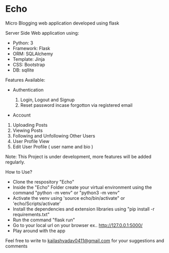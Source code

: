 # Echo
Micro Blogging web application developed using flask

Server Side Web application using:
* Python: 3
* Framework: Flask
* ORM: SQLAlchemy
* Template: Jinja
* CSS: Bootstrap
* DB: sqllite

Features Available:
* Authentication 
  1. Login, Logout and Signup
  2. Reset password incase forgotton via registered email
 
 * Account 
  1. Uploading Posts 
  2. Viewing Posts 
  3. Following and Unfollowing Other Users
  4. User Profile View
  5. Edit User Profile ( user name and bio )

Note: This Project is under development, more features will be added regularly.

How to Use?
* Clone the respository "Echo"
* Inside the "Echo" Folder create your virtual environment using the command "python -m venv" or "python3 -m venv" 
* Activate the venv using 'source echo/bin/activate" or 'echo/Scripts/activate'
* Install the dependencies and extension libraries using "pip install -r requirements.txt"
* Run the command "flask run"
* Go to your local url on your browser ex.. http://127.0.0.1:5000/ 
* Play around with the app


Feel free to write to kailashyadav0411@gmail.com for your suggestions and comments


